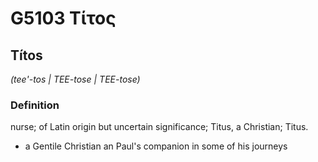 # G5103 Τίτος

## Títos

_(tee'-tos | TEE-tose | TEE-tose)_

### Definition

nurse; of Latin origin but uncertain significance; Titus, a Christian; Titus.

- a Gentile Christian an Paul's companion in some of his journeys

